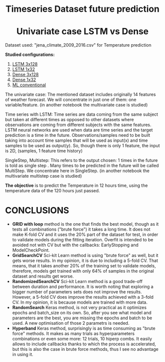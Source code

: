 # <center>Timeseries Dataset future prediction </center>
# <center>Univariate case LSTM vs Dense </center>

Dataset used: "jena_climate_2009_2016.csv" for Temperature prediction

<a name="id8"></a>
**Studied configurations:**

1. [LSTM 3x128](#id1)
2. [LSTM 1x32](#id2)
3. [Dense 3x128](#id3)
4. [Dense 1x32](#id4)
5. [ML conventional](#id5)

The univariate case:
The mentioned dataset includes originally 14 features of weather forecast. We will concentrate in just one of them: one variable/feature.
(in another notebook the multivariate case is studied)

Time series with LSTM:
Time series are data coming from the same subject but taken at different times as opposed to other datasets where observations are coming from different subjects with the same features.
LSTM neural networks are used when data are time series and the target prediction is a time in the future.
Observations/samples need to be built taking into account time samples that will be used as input(x)  and time samples to be used as output(y). So, though there is only 1 feature, the input is 2D, (samples, 1 feature time history)

SingleStep, Multistep: This refers to the output chosen: 1 times in the future is told as single step
. Many times to be predicted in the future will be called MultiStep. We concentrate here in SingleStep.
(in another notebook the multivariate multistep case is studied)

**The objective** is to predict the Temperature in 12 hours time, using the temperature data of the 120 hours just passed.


# CONCLUSIONS
- **GRID with loop** method is the one that finds the best model, though as it tests all combinations ("brute force") it takes a long time. It does not make K-fold CV and it uses the 20% part of the dataset for test, in order to validate models during the fitting iteration. Overfit is intended to be avoided not with CV but with the callbacks: EarlyStopping and ModelCheckPoint.
- **GridSearchCV** Sci-kit Learn method is using "brute force" as well, but it gets worse results. In my opinion, it is due to including a 5-fold CV. That means, that it takes another 20% of the training set to validate models, therefore, models get trained with only 64% of samples in the original dataset and results get worse.
- **RandomizedSearchCV** Sci-kit Learn method is a good trade-off between duration and performance. It is worth noting that exploring a bigger number of parameters sets does not improve the results. However, a 5-fold CV does improve the results achieved with a 3-fold CV. In my opinion, it is because models are trained with more data. 
- **RandomSearch** Keras method, is not very practical as it optimizes epochs and batch_size on its own. So, after you see what model and parameters are the best, you are missing the epochs and batch to be used. A new optimisation of those 2 parametrs is needed.
- **Hyperband** Keras method, surprisingly is as time consuming as "brute force" methods. It makes as many trials as hyperparameters combinations or even some more: 12 trials, 10 hiperp combs. It easily allows to include callbacks thanks to which the process is accelerated, but this is also the case in brute force methods, thus I see no advantage in using it.
